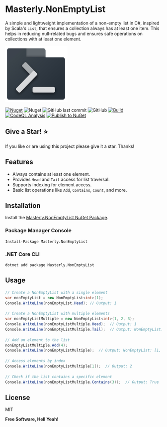 # Masterly.NonEmptyList
A simple and lightweight implementation of a non-empty list in C#, inspired by Scala's `List`, that ensures a collection always has at least one item. This helps in reducing null-related bugs and ensures safe operations on collections with at least one element.

<img src="https://raw.githubusercontent.com/a7mdfre7at/Masterly.NonEmptyList/master/repo_image.png" width="200" height="180">

[![Nuget](https://img.shields.io/nuget/v/Masterly.NonEmptyList?style=flat-square)](https://www.nuget.org/packages/Masterly.NonEmptyList) ![Nuget](https://img.shields.io/nuget/dt/Masterly.NonEmptyList?style=flat-square) ![GitHub last commit](https://img.shields.io/github/last-commit/a7mdfre7at/Masterly.NonEmptyList?style=flat-square) ![GitHub](https://img.shields.io/github/license/a7mdfre7at/Masterly.NonEmptyList?style=flat-square) [![Build](https://github.com/a7mdfre7at/Masterly.NonEmptyList/actions/workflows/build.yml/badge.svg?branch=master)](https://github.com/a7mdfre7at/Masterly.NonEmptyList/actions/workflows/build.yml) [![CodeQL Analysis](https://github.com/a7mdfre7at/Masterly.NonEmptyList/actions/workflows/codeql-analysis.yml/badge.svg?branch=master)](https://github.com/a7mdfre7at/Masterly.NonEmptyList/actions/workflows/codeql.yml) [![Publish to NuGet](https://github.com/a7mdfre7at/Masterly.NonEmptyList/actions/workflows/publish.yml/badge.svg?branch=master)](https://github.com/a7mdfre7at/Masterly.NonEmptyList/actions/workflows/publish.yml)


## Give a Star! :star:

If you like or are using this project please give it a star. Thanks!

## Features

- Always contains at least one element.
- Provides `Head` and `Tail` access for list traversal.
- Supports indexing for element access.
- Basic list operations like `Add`, `Contains`, `Count`, and more.

## Installation

Install the [Masterly.NonEmptyList NuGet Package](https://www.nuget.org/packages/Masterly.NonEmptyList).

### Package Manager Console

```
Install-Package Masterly.NonEmptyList
```

### .NET Core CLI

```
dotnet add package Masterly.NonEmptyList
```


## Usage

````csharp
// Create a NonEmptyList with a single element
var nonEmptyList = new NonEmptyList<int>(1);
Console.WriteLine(nonEmptyList.Head); // Output: 1

// Create a NonEmptyList with multiple elements
var nonEmptyListMultiple = new NonEmptyList<int>(1, 2, 3);
Console.WriteLine(nonEmptyListMultiple.Head);  // Output: 1
Console.WriteLine(nonEmptyListMultiple.Tail);  // Output: NonEmptyList: [2, 3]

// Add an element to the list
nonEmptyListMultiple.Add(4);
Console.WriteLine(nonEmptyListMultiple);  // Output: NonEmptyList: [1, 2, 3, 4]

// Access elements by index
Console.WriteLine(nonEmptyListMultiple[1]);  // Output: 2

// Check if the list contains a specific element
Console.WriteLine(nonEmptyListMultiple.Contains(3));  // Output: True
````

## License

MIT

**Free Software, Hell Yeah!**